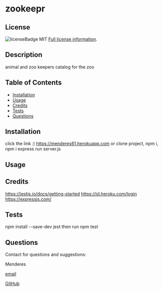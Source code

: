  # zookeepr
  
  ## License
  ![licenseBadge](https://img.shields.io/badge/License-MIT-blue.svg)
  MIT
  [Full license information]("MIT').
  
  
  ## Description
   animal and zoo keepers catalog for the zoo
  
  ## Table of Contents
  
  - [Installation](#installation)
  - [Usage](#usage)
  - [Credits](#credits)
  - [Tests](#tests)
  - [Questions](#contact)
  
  
  <a name="installation"></a>
  ## Installation
  click the link :) https://menderes61.herokuapp.com or clone project, npm i, npm i express run server.js
  
  <a name="usage"></a>
  ## Usage
  
  
  <a name="credits"></a>
  ## Credits
  https://jestjs.io/docs/getting-started
  https://id.heroku.com/login
  https://expressjs.com/
  
  <a name="tests"></a>
  ## Tests
  npm install --save-dev jest then run npm test
  
  <a name="contact"></a>
  ## Questions
  Contact for questions and suggestions:

  Menderes

  [email](mailto:mndrs.kc@gmail.com)

  [GitHub](https://github.com/mendereskoc)
  
